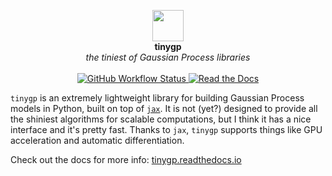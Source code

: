 <p align="center">
  <img src="https://raw.githubusercontent.com/dfm/tinygp/main/docs/_static/zap.png" width="50"><br>
  <strong>tinygp</strong><br>
  <i>the tiniest of Gaussian Process libraries</i>
  <br>
  <br>
  <a href="https://github.com/dfm/tinygp/actions/workflows/tests.yml">
    <img alt="GitHub Workflow Status" src="https://img.shields.io/github/workflow/status/dfm/tinygp/Tests">
  </a>
  <a href="https://tinygp.readthedocs.io">
    <img alt="Read the Docs" src="https://img.shields.io/readthedocs/tinygp">
  </a>
</p>

`tinygp` is an extremely lightweight library for building Gaussian Process
models in Python, built on top of [`jax`](https://github.com/google/jax). It
is not (yet?) designed to provide all the shiniest algorithms for scalable
computations, but I think it
has a nice interface and it's pretty fast. Thanks to `jax`, `tinygp`
supports things like GPU acceleration and automatic differentiation.

Check out the docs for more info: [tinygp.readthedocs.io](https://tinygp.readthedocs.io)
